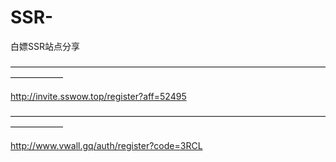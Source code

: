 # SSR-
白嫖SSR站点分享

——————————————————————————————————————————   



http://invite.sswow.top/register?aff=52495
                                          
—————————————————————————————————————————— 
                                          
http://www.vwall.gq/auth/register?code=3RCL
